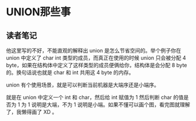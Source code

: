 # UNION那些事

## 读者笔记

他这里写的不好，不能直观的解释出 union 是怎么节省空间的。举个例子你在 union 中定义了 char int 类型的成员，而真正在使用的时候 union 只会被分配 4 byte，如果在结构体中定义了这样类型的成员便俩给你，结构体是会分配 8 byte 的。换句话说也就是 char 和 int 共用这 4 byte 的内存。

union 有个使用场景，就是可以判断当前机器是大端序还是小端序。

就是在 union 中定义一个 int 和 char，然后给 int 赋值为 1 然后判断 char 的值是否为 1 为 1 说明是大端，不为 1 说明是小端。如果不懂可以画个图，看完图就理解了，我懒得画了 XD 。
